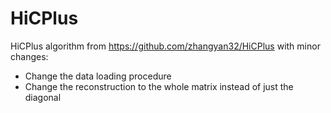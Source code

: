 # HiCPlus
HiCPlus algorithm from https://github.com/zhangyan32/HiCPlus with minor changes:
 - Change the data loading procedure
 - Change the reconstruction to the whole matrix instead of just the diagonal 
